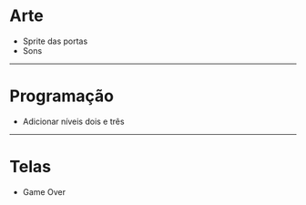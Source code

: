﻿# Arte
- Sprite das portas
- Sons
----
# Programação
- Adicionar níveis dois e três
----
# Telas
- Game Over